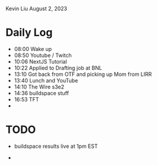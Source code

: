 Kevin Liu
August 2, 2023

# Daily Log
- 08:00 Wake up
- 08:50 Youtube / Twitch
- 10:06 NextJS Tutorial
- 10:22 Applied to Drafting job at BNL
- 13:10 Got back from OTF and picking up Mom from LIRR
- 13:40 Lunch and YouTube
- 14:10 The Wire s3e2
- 14:36 buildspace stuff
- 16:53 TFT
- 

# TODO
- buildspace results live at 1pm EST

- 
